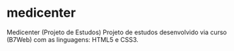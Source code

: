 # medicenter
Medicenter (Projeto de Estudos)
Projeto de estudos desenvolvido via curso (B7Web) com as linguagens: HTML5 e CSS3.
